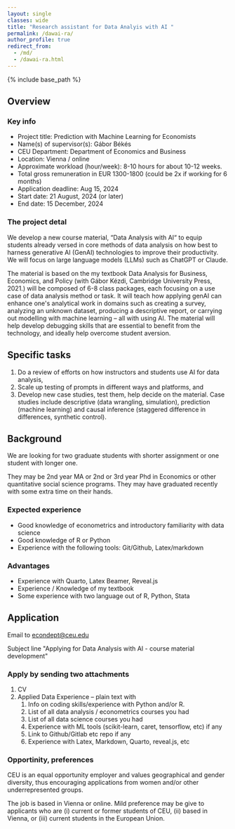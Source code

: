 ```yaml
---
layout: single
classes: wide
title: "Research assistant for Data Analyis with AI "
permalink: /dawai-ra/
author_profile: true
redirect_from:
  - /md/
  - /dawai-ra.html
---
```


{% include base_path %}


## Overview

### Key info

* Project title: Prediction with Machine Learning for Economists
* Name(s) of supervisor(s): Gábor Békés
* CEU Department: Department of Economics and Business
* Location: Vienna / online
* Approximate workload (hour/week): 8-10 hours for about 10-12 weeks.
* Total gross remuneration in EUR 1300-1800 (could be 2x if working for 6 months)
* Application deadline: Aug 15, 2024
* Start date: 21 August, 2024 (or later)
* End date: 15 December, 2024

### The project detal
We develop a new course material, “Data Analysis with AI“ to equip students already versed in core methods of data analysis on how best to harness generative AI (GenAI) technologies to improve their productivity. We will focus on large language models (LLMs) such as ChatGPT or Claude. 

The material is based on the my textbook Data Analysis for Business, Economics, and Policy (with Gábor Kézdi, Cambridge University Press, 2021.) will be composed of 6-8 class packages, each focusing on a use case of data analysis method or task. It will teach how applying genAI can enhance one's analytical work in domains such as creating a survey, analyzing an unknown dataset, producing a descriptive report, or carrying out modelling with machine learning – all with using AI. The material will help develop debugging skills that are essential to benefit from the technology, and ideally help overcome student aversion.

## Specific tasks
1. 	Do a review of efforts on how instructors and students use AI for data analysis, 
2. 	Scale up testing of prompts in different ways and platforms, and 
3.  Develop new case studies, test them, help decide on the material. Case studies include descriptive (data wrangling, simulation), prediction (machine learning) and causal inference (staggered difference in differences, synthetic control).

## Background
We are looking for two graduate students with shorter assignment or one student with longer one. 

They may be 2nd year MA or 2nd or 3rd year Phd in Economics or other quantitative social science programs. They may have graduated recently with some extra time on their hands. 

### Expected experience
* Good knowledge of econometrics and introductory familiarity with data science 
* Good knowledge of R or Python 
* Experience with the following tools: Git/Github, Latex/markdown

### Advantages
* Experience with Quarto, Latex Beamer, Reveal.js 
* Experience / Knowledge of my textbook 
* Some experience with two language out of R, Python, Stata

## Application

Email to <econdept@ceu.edu>

Subject line "Applying for Data Analysis with AI - course material development"

###  Apply by sending two attachments
1.	CV 
2.	Applied Data Experience – plain text with
    1. Info on coding skills/experience with Python and/or R.
    2.	List of all data analysis / econometrics courses you had
    3.	List of all data science courses you had
    4.	Experience with ML tools (scikit-learn, caret, tensorflow, etc) if any
    5.	Link to Github/Gitlab etc repo if any
    6.	Experience with Latex, Markdown, Quarto, reveal.js, etc


### Opportinity, preferences
CEU is an equal opportunity employer and values geographical and gender diversity, thus encouraging applications from women and/or other underrepresented groups.

The job is based in Vienna or online. Mild preference may be give to applicants who are (i) current or former students of CEU, (ii) based in Vienna, or (iii) current students in the European Union. 